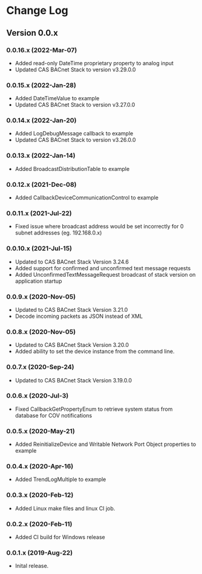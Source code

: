 # Change Log

## Version 0.0.x

### 0.0.16.x (2022-Mar-07)
- Added read-only DateTime proprietary property to analog input
- Updated CAS BACnet Stack to version v3.29.0.0

### 0.0.15.x (2022-Jan-28)
- Added DateTimeValue to example
- Updated CAS BACnet Stack to version v3.27.0.0

### 0.0.14.x (2022-Jan-20)
- Added LogDebugMessage callback to example
- Updated CAS BACnet Stack to version v3.26.0.0

### 0.0.13.x (2022-Jan-14)
- Added BroadcastDistributionTable to example

### 0.0.12.x (2021-Dec-08)

- Added CallbackDeviceCommunicationControl to example

### 0.0.11.x (2021-Jul-22)

- Fixed issue where broadcast address would be set incorrectly for 0 subnet addresses (eg. 192.168.0.x)

### 0.0.10.x (2021-Jul-15)

- Updated to CAS BACnet Stack Version 3.24.6
- Added support for confirmed and unconfirmed text message requests
- Added UnconfirmedTextMessageRequest broadcast of stack version on application startup

### 0.0.9.x (2020-Nov-05)

- Updated to CAS BACnet Stack Version 3.21.0
- Decode incoming packets as JSON instead of XML

### 0.0.8.x (2020-Nov-05)

- Updated to CAS BACnet Stack Version 3.20.0
- Added ability to set the device instance from the command line.

### 0.0.7.x (2020-Sep-24)

- Updated to CAS BACnet Stack Version 3.19.0.0

### 0.0.6.x (2020-Jul-3)

- Fixed CallbackGetPropertyEnum to retrieve system status from database for COV notifications

### 0.0.5.x (2020-May-21)

- Added ReinitializeDevice and Writable Network Port Object properties to example

### 0.0.4.x (2020-Apr-16)

- Added TrendLogMultiple to example

### 0.0.3.x (2020-Feb-12)

- Added Linux make files and linux CI job.

### 0.0.2.x (2020-Feb-11)

- Added CI build for Windows release

### 0.0.1.x (2019-Aug-22)

- Inital release.
